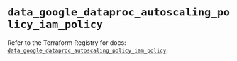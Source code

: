 # `data_google_dataproc_autoscaling_policy_iam_policy`

Refer to the Terraform Registry for docs: [`data_google_dataproc_autoscaling_policy_iam_policy`](https://registry.terraform.io/providers/hashicorp/google-beta/6.42.0/docs/data-sources/google_dataproc_autoscaling_policy_iam_policy).
